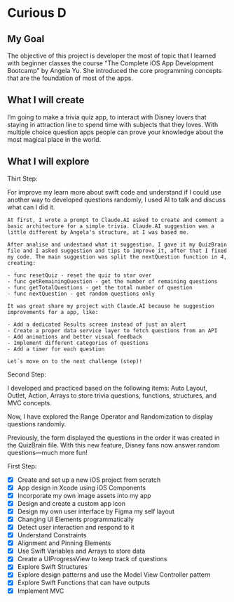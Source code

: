 # Curious D

## My Goal

The objective of this project is developer the most of topic that I learned with beginner classes the course "The Complete iOS App Development Bootcamp" by Angela Yu. She introduced the core programming concepts that are the foundation of most of the apps.

## What I will create

I’m going to make a trivia quiz app, to interact with Disney lovers that staying in attraction line to spend time with subjects that they loves. With multiple choice question apps people can prove your knowledge about the most magical place in the world.

## What I will explore

Thirt Step:

For improve my learn more about swift code and understand if I could use another way to developed questions randomly, I used AI to talk and discuss what can I did it.

    At first, I wrote a prompt to Claude.AI asked to create and comment a basic architecture for a simple trivia. Claude.AI suggestion was a little different by Angela's structure, at I was based me.
    
    After analise and undestand what it suggestion, I gave it my QuizBrain file and I asked suggestion and tips to improve it, after that I fixed my code. The main suggestion was split the nextQuestion function in 4, creating:
    
    - func resetQuiz - reset the quiz to star over
    - func getRemainingQuestion - get the number of remaining questions
    - func getTotalQuestions - get the total number of question
    - func nextQuestion - get random questions only
    
    It was great share my project with Claude.AI because he suggestion improvements for a app, like: 

    - Add a dedicated Results screen instead of just an alert
    - Create a proper data service layer to fetch questions from an API
    - Add animations and better visual feedback
    - Implement different categories of questions
    - Add a timer for each question
    
    Let´s move on to the next challenge (step)!

Second Step:

I developed and practiced based on the following items: Auto Layout, Outlet, Action, Arrays to store trivia questions, functions, structures, and MVC concepts.

Now, I have explored the Range Operator and Randomization to display questions randomly.

Previously, the form displayed the questions in the order it was created in the QuizBrain file. With this new feature, Disney fans now answer random questions—much more fun!

First Step:
- [x] Create and set up a new iOS project from scratch
- [x] App design in Xcode using iOS Components
- [x] Incorporate my own image assets into my app
- [x] Design and create a custom app icon
- [x] Design my own user interface by Figma my self layout
- [x] Changing UI Elements programmatically
- [x] Detect user interaction and respond to it
- [x] Understand Constraints 
- [x] Alignment and Pinning Elements
- [x] Use Swift Variables and Arrays to store data
- [x] Create a UIProgressView to keep track of questions
- [x] Explore Swift Structures
- [x] Explore design patterns and use the Model View Controller pattern
- [x] Explore Swift Functions that can have outputs
- [x] Implement MVC

